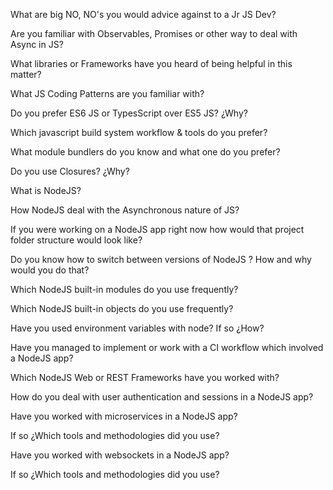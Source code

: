 What are big NO, NO's you would advice against to a Jr JS Dev?

Are you familiar with Observables, Promises or other way to deal with Async in JS?

What libraries or Frameworks have you heard of being helpful in this matter?

What JS Coding Patterns are you familiar with?

Do you prefer ES6 JS or TypesScript over ES5 JS? ¿Why?

Which javascript build system workflow & tools do you prefer?

What module bundlers do you know and what one do you prefer?

Do you use Closures? ¿Why?

What is NodeJS?

How NodeJS deal with the Asynchronous nature of JS?

If you were working on a NodeJS app right now how would that project folder structure would look like?

Do you know how to switch between versions of NodeJS ? How and why would you do that?

Which NodeJS built-in modules do you use frequently?

Which NodeJS built-in objects do you use frequently?

Have you used environment variables with node? If so ¿How?

Have you managed to implement or work with a CI workflow which involved a NodeJS app?

Which NodeJS Web or REST Frameworks have you worked with?

How do you deal with user authentication and sessions in a NodeJS app?

Have you worked with microservices in a NodeJS app?

If so ¿Which tools and methodologies did you use?

Have you worked with websockets in a NodeJS app?

If so ¿Which tools and methodologies did you use?

